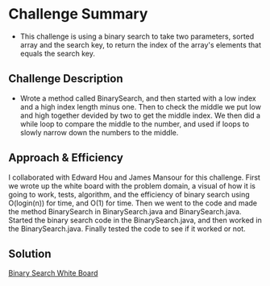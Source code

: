 # Challenge Summary
<!-- Short summary or background information -->
* This challenge is using a binary search to take two parameters, sorted array and the search key, to return the index of the array's elements that equals the search key.
## Challenge Description
<!-- Description of the challenge -->
* Wrote a method called BinarySearch, and then started with a low index and a high index length minus one. Then to check the middle we put low and high together devided by two to get the middle index. We then did a while loop to compare the middle to the number, and used if loops to slowly narrow down the numbers to the middle.

## Approach & Efficiency
<!-- What approach did you take? Why? What is the Big O space/time for this approach? -->
I collaborated with Edward Hou and James Mansour for this challenge. First we wrote up the white board with the problem domain, a visual of how it is going to work, tests, algorithm, and the efficiency of binary search using O(login(n)) for time, and O(1) for time. Then we went to the code and made the method BinarySearch in BinarySearch.java and BinarySearch.java. Started the binary search code in the BinarySearch.java, and then worked in the BinarySearch.java. Finally tested the code to see if it worked or not.

## Solution
<!-- Embedded whiteboard image -->
[Binary Search White Board](assets/BinarySearch.jpeg)
